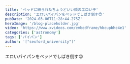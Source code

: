 ```yaml
---
title: 'ベッドに縛られたちょうどいい顔のエロい子'
description: 'エロいパイパンをベッドでしばき倒す😍'
pubDate: '2024-03-06T11:28:44.275Z'
heroImage: '/blog-placeholder.jpg'
video: 'https://www.xvideos.com/embedframe/hbcupbhe4e1'
categories: ['astronomy']
tags: ['パイパン']
author: '["sexford_university"]'
---
```


エロいパイパンをベッドでしばき倒す😍
